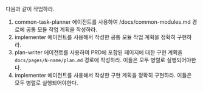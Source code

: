 다음과 같이 작업하라.

1. common-task-planner 에이전트를 사용하여 /docs/common-modules.md 경로에 공통 모듈 작업 계획을 작성하라.
2. implementer 에이전트를 사용해서 작성한 공통 모듈 작업 계획을 정확히 구현하라.
4. plan-writer 에이전트를 사용하여 PRD에 포함된 페이지에 대한 구현 계획을 `docs/pages/N-name/plan.md` 경로에 작성하라. 이들은 모두 병렬로 실행되어야한다.
5. implementer 에이전트를 사용해서 작성한 구현 계획을 정확히 구현하라. 이들은 모두 병렬로 실행되어야한다.
